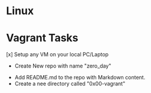 # Linux
# Vagrant Tasks

[x] Setup any VM on your local PC/Laptop
- Create New repo with name "zero_day"

* Add README.md to the repo with Markdown content.
* Create a nee directory called "0x00-vagrant"



